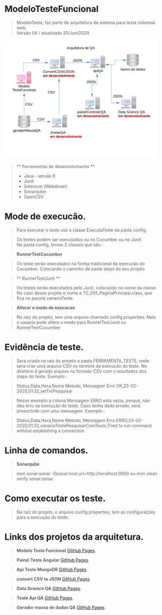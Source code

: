 # ModeloTesteFuncional

> ModeloTeste, faz parte de arquitetura de sistema para testa sistemas web.</br> 
> Versão 04 / atualizado 25/Jun/2020

![Semantic description of image](./diagrama.png)</p>

> ** Ferramentas de desenvolvimento ** </br>
> * Java - versão 8
> * Junit
> * Selenium (Webdriver)
> * Sonarqube
> * OpenCSV </br>

# Mode de execucão.

>	Para executar o teste use a classe ExecutaTeste da pasta config.</br>

> 	Os testes podem ser executados ou no Cucumber ou no Junit. </br>
> 	Na pasta config, temos 2 classes que são :

> __RunnerTestCucumber__ </br>

> 	Os teste serão executados na forma tradicional da execucão do Cucumber.
> 	Colocando o caminho da pasta steps do seu projeto.
	
> ** RunnerTestJunit ** </br>

> 	Os testes serão executados pelo Junit, colocando no nome da classe.
> 	No caso desse projeto o nome e TC_001_PaginaPrincipal.class, que fica no pacote cenarioTeste.

> __Alterar o modo de execucao__ <br/>

> 	No raiz do projeto, tem uma arquivo chamado config.properties. Nele o usuario pode altera o modo
> 	para RunnerTestJunit ou RunnerTestCucumber

# Evidência de teste.

> 	Sera criado na raiz do projeto a pasta FERRAMENTA_TESTE, onde sera criar uma arquivo CSV 
> 	no termino da execução do teste.
> 	No diretório é gerado arquivo no formato CSV com o resultados dos steps do teste.
> 	Exemplo :

> 	Status,Data,Hora,Nome Metodo, Mensagem Erro
> 	OK,23-02-2020,01:32,setTxtPesquisar  

> 	Nesse exemplo a coluna Mensagem ERRO está vazia, porquê, não deu erro na execução do teste.
> 	Caso tenha dado errado, será preenchido com uma mensagem.
> 	Exemplo : 

> 	Status,Data,Hora,Nome Metodo, Mensagem Erro
> 	ERRO,23-02-2020,01:32,cenarioTestePesquisarComTexto,Tried to run command without establishing a connection.


# Linha de comandos.

> __Sonarqube__ </br>

> 	mvn sonar:sonar -Dsonar.host.url=http://localhost:9000
> 	ou
> 	mvn clean verify sonar:sonar

# Como executar os teste.

> 	Na raiz do projeto, o arquivo config.properties, tem as configurações para a execução do teste.


# Links dos projetos da arquitetura.
> __Modelo Teste Funcional__
> [GitHub Pages](https://github.com/marcosregato/modeloTesteFuncional).</br>

> __Painel Teste Angular__
> [GitHub Pages](https://github.com/marcosregato/painelTesteAngular).</br>

> __Api Teste MongoDB__
> [GitHub Pages](https://github.com/marcosregato/apiTesteMongoDB).</br>

> __convert CSV to JSON__
> [GitHub Pages](https://github.com/marcosregato/convertCSVtoJSON).</br>

> __Data Science QA__
> [GitHub Pages](https://github.com/marcosregato/dataScienceQA).</br>

> __Teste Api QA__
> [GitHub Pages](https://github.com/marcosregato/testeApiQA).</br>

> __Gerador massa de dados QA__
> [GitHub Pages](https://github.com/marcosregato/geradorMassaQA).</br>

